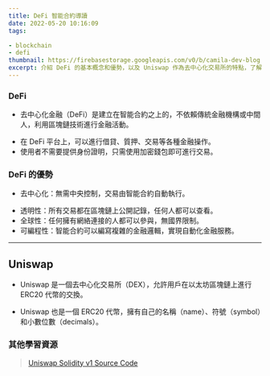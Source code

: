 ```yaml
---
title: DeFi 智能合約導讀
date: 2022-05-20 10:16:09
tags:

- blockchain
- defi
thumbnail: https://firebasestorage.googleapis.com/v0/b/camila-dev-blog.appspot.com/o/DALL%C2%B7E%202024-05-26%2014.30.31%20-%20A%20modern%20digital%20banner%20illustrating%20the%20concept%20of%20DeFi%20and%20Uniswap.%20The%20banner%20features%20key%20elements%20such%20as%20decentralized%20finance%20symbols%2C%20blockcha.webp?alt=media&token=eb04ecb9-e0cd-427b-8b3f-129af92ec471
excerpt: 介紹 DeFi 的基本概念和優勢，以及 Uniswap 作為去中心化交易所的特點，了解 DeFi 和 Uniswap 的運作原理。
---
```



### DeFi

+ 去中心化金融（DeFi）是建立在智能合約之上的，不依賴傳統金融機構或中間人，利用區塊鏈技術進行金融活動。
- 在 DeFi 平台上，可以進行借貸、質押、交易等各種金融操作。
- 使用者不需要提供身份證明，只需使用加密錢包即可進行交易。

### DeFi 的優勢

+ 去中心化：無需中央控制，交易由智能合約自動執行。
- 透明性：所有交易都在區塊鏈上公開記錄，任何人都可以查看。
- 全球性：任何擁有網絡連接的人都可以參與，無國界限制。
- 可編程性：智能合約可以編寫複雜的金融邏輯，實現自動化金融服務。

---

## Uniswap

+ Uniswap 是一個去中心化交易所（DEX），允許用戶在以太坊區塊鏈上進行 ERC20 代幣的交換。
- Uniswap 也是一個 ERC20 代幣，擁有自己的名稱（name）、符號（symbol）和小數位數（decimals）。

### 其他學習資源
>
> [Uniswap Solidity v1 Source Code](https://github.com/PhABC/uniswap-solidity/blob/master/contracts/uniswap/UniswapExchange.sol)
